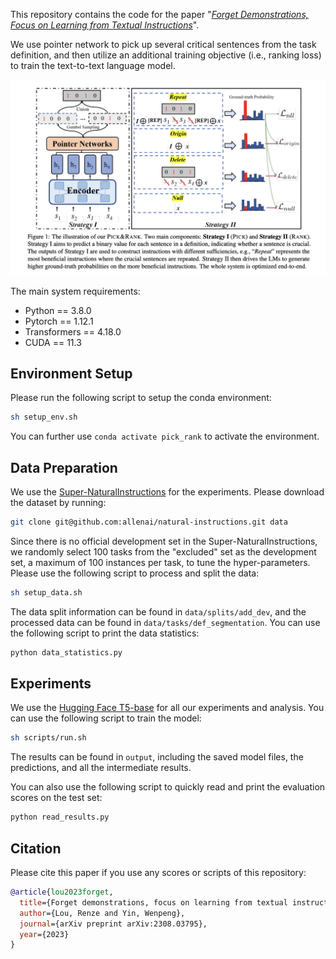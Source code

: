 This repository contains the code for the paper "[*Forget Demonstrations, Focus on Learning from Textual Instructions*](https://arxiv.org/abs/2308.03795)".

We use pointer network to pick up several critical sentences from the task definition, and then utilize an additional training objective (i.e., ranking loss) to train the text-to-text language model.

[![model](./pics/model.png)](https://arxiv.org/abs/2308.03795)

The main system requirements:
- Python == 3.8.0
- Pytorch == 1.12.1
- Transformers == 4.18.0
- CUDA == 11.3

## Environment Setup 

Please run the following script to setup the conda environment:

```bash
sh setup_env.sh
```

You can further use `conda activate pick_rank` to activate the environment. 

## Data Preparation

We use the [Super-NaturalInstructions](https://arxiv.org/abs/2204.07705) for the experiments. Please download the dataset by running:

```bash
git clone git@github.com:allenai/natural-instructions.git data
```

Since there is no official development set in the Super-NaturalInstructions, we randomly select 100 tasks from the "excluded" set as the development set, a maximum of 100 instances per task, to tune the hyper-parameters. Please use the following script to process and split the data:

```bash
sh setup_data.sh
```

The data split information can be found in `data/splits/add_dev`, and the processed data can be found in `data/tasks/def_segmentation`. You can use the following script to print the data statistics:

```bash
python data_statistics.py
```

## Experiments

We use the [Hugging Face T5-base](https://huggingface.co/t5-base) for all our experiments and analysis. You can use the following script to train the model:

```bash
sh scripts/run.sh
```

The results can be found in `output`, including the saved model files, the predictions, and all the intermediate results. 

You can also use the following script to quickly read and print the evaluation scores on the test set:

```bash
python read_results.py
```

<!-- It is worth noting that, we follow the previous work randomly selecting 100 instances from each training task, the model performances can be varied due to the randomness in the training instances. -->

## Citation

Please cite this paper if you use any scores or scripts of this repository:

```bibtex
@article{lou2023forget,
  title={Forget demonstrations, focus on learning from textual instructions},
  author={Lou, Renze and Yin, Wenpeng},
  journal={arXiv preprint arXiv:2308.03795},
  year={2023}
}
```
